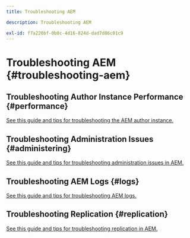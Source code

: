 ```yaml
---
title: Troubleshooting AEM

description: Troubleshooting AEM

exl-id: f7a220bf-0b0c-4d16-824d-dad7d86c01c9
---
```

# Troubleshooting AEM {#troubleshooting-aem}

## Troubleshooting Author Instance Performance {#performance}

[See this guide and tips for troubleshooting the AEM author instance.](/help/sites-authoring/troubleshooting.md)

## Troubleshooting Administration Issues {#administering}

[See this guide and tips for troubleshooting administration issues in AEM.](/help/sites-administering/troubleshoot.md)

## Troubleshooting AEM Logs {#logs}

[See this guide and tips for troubleshooting AEM logs.](/help/sites-administering/troubleshooting.md)

## Troubleshooting Replication {#replication}

[See this guide and tips for troubleshooting replication in AEM.](/help/sites-deploying/troubleshoot-rep.md)
